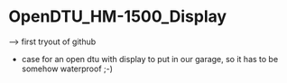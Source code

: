 # OpenDTU_HM-1500_Display

--> first tryout of github 

- case for an open dtu with display to put in our garage, so it has to be somehow waterproof ;-) 


